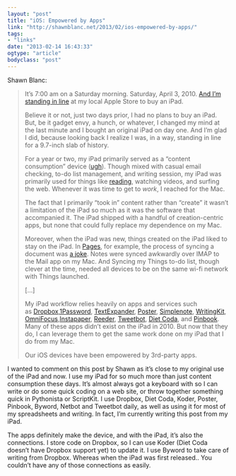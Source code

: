 ```yaml
---
layout: "post"
title: "iOS: Empowered by Apps"
link: "http://shawnblanc.net/2013/02/ios-empowered-by-apps/"
tags: 
- "links"
date: "2013-02-14 16:43:33"
ogtype: "article"
bodyclass: "post"
---
```


Shawn Blanc:

> It’s 7:00 am on a Saturday morning. Saturday, April 3, 2010. [And I’m standing in line](http://shawnblanc.net/2010/04/diary-of-an-ipad-owner/) at my local Apple Store to buy an iPad.
> 
> Believe it or not, just two days prior, I had no plans to buy an iPad. But, be it gadget envy, a hunch, or whatever, I changed my mind at the last minute and I bought an original iPad on day one. And I’m glad I did, because looking back I realize I was, in a way, standing in line for a 9.7-inch slab of history.
> 
> For a year or two, my iPad primarily served as a “content consumption” device ([ugh](http://shawnblanc.net/2011/08/consuming-content/)). Though mixed with casual email checking, to-do list management, and writing session, my iPad was primarily used for things like [reading](http://shawnblanc.net/2011/07/reading-on-the-ipad/), watching videos, and surfing the web. Whenever it was time to get to *work*, I reached for the Mac.
> 
> The fact that I primarily “took in” content rather than “create” it wasn’t a limitation of the iPad so much as it was the software that accompanied it. The iPad shipped with a handful of creation-centric apps, but none that could fully replace my dependence on my Mac.
> 
> Moreover, when the iPad was new, things created on the iPad liked to stay on the iPad. In [Pages](https://itunes.apple.com/us/app/pages/id361309726?mt=8&partnerId=30&siteID=jVL634u150Y), for example, the process of syncing a document was [a joke](http://www.macobserver.com/tmo/article/file_sharing_with_an_ipad_ugh/). Notes were synced awkwardly over IMAP to the Mail app on my Mac. And Syncing my Things to-do list, though clever at the time, needed all devices to be on the same wi-fi network with Things launched.
> 
> […]
> 
> My iPad workflow relies heavily on apps and services such as [Dropbox](https://itunes.apple.com/us/app/dropbox/id327630330?mt=8&partnerId=30&siteID=jVL634u150Y),[1Password](https://itunes.apple.com/us/app/1password/id568903335?mt=8&partnerId=30&siteID=jVL634u150Y), [TextExpander](https://itunes.apple.com/us/app/textexpander/id326180690?mt=8&partnerId=30&siteID=jVL634u150Y), [Poster](https://itunes.apple.com/us/app/poster-wordpress-blog-editor/id549006481?mt=8&partnerId=30&siteID=jVL634u150Y), [Simplenote](http://shawnblanc.net/2010/08/simplenote/), [WritingKit](https://itunes.apple.com/us/app/writing-kit-research-write/id426208994?mt=8&partnerId=30&siteID=jVL634u150Y), [OmniFocus](http://shawnblanc.net/2010/10/omnifocus/),[Instapaper](https://itunes.apple.com/us/app/instapaper/id288545208?mt=8&partnerId=30&siteID=jVL634u150Y), [Reeder](https://itunes.apple.com/us/app/reeder-for-ipad/id375661689?mt=8&partnerId=30&siteID=jVL634u150Y), [Tweetbot](http://shawnblanc.net/2012/02/tweetbot-for-ipad-review/), [Diet Coda](http://shawnblanc.net/2012/05/the-new-codas/), and [Pinbook](https://itunes.apple.com/us/app/pinbook-for-pinboard/id564452716?mt=8&partnerId=30&siteID=jVL634u150Y). Many of these apps didn’t exist on the iPad in 2010. But now that they do, I can leverage them to get the same work done on my iPad that I do from my Mac.
> 
> Our iOS devices have been empowered by 3rd-party apps.

I wanted to comment on this post by Shawn as it’s close to my original use of the iPad and now. I use my iPad for so much more than just content consumption these days. It’s almost always got a keyboard with so I can write or do some quick coding on a web site, or throw together something quick in Pythonista or ScriptKit. I use Dropbox, Diet Coda, Koder, Poster, Pinbook, Byword, Netbot and Tweetbot daily, as well as using it for most of my spreadsheets and writing. In fact, I’m currently writing this post from my iPad.

The apps definitely make the device, and with the iPad, it’s also the connections. I store code on Dropbox, so I can use Koder (Diet Coda doesn’t have Dropbox support yet) to update it. I use Byword to take care of writing from Dropbox. Whereas when the iPad was first released.. You couldn’t have any of those connections as easily.